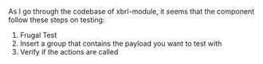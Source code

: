 As I go through the codebase of xbrl-module, it seems that the component follow these steps on testing:

1. Frugal Test
2. Insert a group that contains the payload you want to test with 
3. Verify if the actions are called





